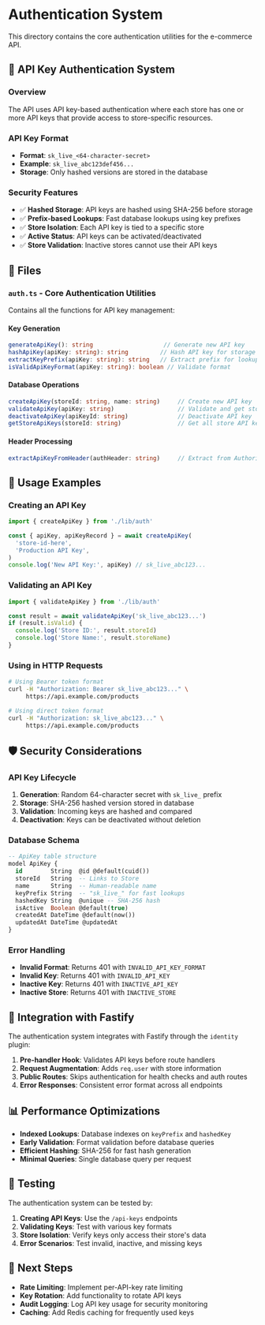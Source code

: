 # Authentication System

This directory contains the core authentication utilities for the e-commerce API.

## 🔐 **API Key Authentication System**

### **Overview**

The API uses API key-based authentication where each store has one or more API keys that provide access to store-specific resources.

### **API Key Format**

- **Format**: `sk_live_<64-character-secret>`
- **Example**: `sk_live_abc123def456...`
- **Storage**: Only hashed versions are stored in the database

### **Security Features**

- ✅ **Hashed Storage**: API keys are hashed using SHA-256 before storage
- ✅ **Prefix-based Lookups**: Fast database lookups using key prefixes
- ✅ **Store Isolation**: Each API key is tied to a specific store
- ✅ **Active Status**: API keys can be activated/deactivated
- ✅ **Store Validation**: Inactive stores cannot use their API keys

## 📁 **Files**

### **`auth.ts`** - Core Authentication Utilities

Contains all the functions for API key management:

#### **Key Generation**

```typescript
generateApiKey(): string                    // Generate new API key
hashApiKey(apiKey: string): string         // Hash API key for storage
extractKeyPrefix(apiKey: string): string   // Extract prefix for lookups
isValidApiKeyFormat(apiKey: string): boolean // Validate format
```

#### **Database Operations**

```typescript
createApiKey(storeId: string, name: string)     // Create new API key
validateApiKey(apiKey: string)                  // Validate and get store info
deactivateApiKey(apiKeyId: string)              // Deactivate API key
getStoreApiKeys(storeId: string)                // Get all store API keys
```

#### **Header Processing**

```typescript
extractApiKeyFromHeader(authHeader: string)     // Extract from Authorization header
```

## 🔧 **Usage Examples**

### **Creating an API Key**

```typescript
import { createApiKey } from './lib/auth'

const { apiKey, apiKeyRecord } = await createApiKey(
  'store-id-here',
  'Production API Key',
)
console.log('New API Key:', apiKey) // sk_live_abc123...
```

### **Validating an API Key**

```typescript
import { validateApiKey } from './lib/auth'

const result = await validateApiKey('sk_live_abc123...')
if (result.isValid) {
  console.log('Store ID:', result.storeId)
  console.log('Store Name:', result.storeName)
}
```

### **Using in HTTP Requests**

```bash
# Using Bearer token format
curl -H "Authorization: Bearer sk_live_abc123..." \
     https://api.example.com/products

# Using direct token format
curl -H "Authorization: sk_live_abc123..." \
     https://api.example.com/products
```

## 🛡️ **Security Considerations**

### **API Key Lifecycle**

1. **Generation**: Random 64-character secret with `sk_live_` prefix
2. **Storage**: SHA-256 hashed version stored in database
3. **Validation**: Incoming keys are hashed and compared
4. **Deactivation**: Keys can be deactivated without deletion

### **Database Schema**

```sql
-- ApiKey table structure
model ApiKey {
  id        String  @id @default(cuid())
  storeId   String  -- Links to Store
  name      String  -- Human-readable name
  keyPrefix String  -- "sk_live_" for fast lookups
  hashedKey String  @unique -- SHA-256 hash
  isActive  Boolean @default(true)
  createdAt DateTime @default(now())
  updatedAt DateTime @updatedAt
}
```

### **Error Handling**

- **Invalid Format**: Returns 401 with `INVALID_API_KEY_FORMAT`
- **Invalid Key**: Returns 401 with `INVALID_API_KEY`
- **Inactive Key**: Returns 401 with `INACTIVE_API_KEY`
- **Inactive Store**: Returns 401 with `INACTIVE_STORE`

## 🔄 **Integration with Fastify**

The authentication system integrates with Fastify through the `identity` plugin:

1. **Pre-handler Hook**: Validates API keys before route handlers
2. **Request Augmentation**: Adds `req.user` with store information
3. **Public Routes**: Skips authentication for health checks and auth routes
4. **Error Responses**: Consistent error format across all endpoints

## 📊 **Performance Optimizations**

- **Indexed Lookups**: Database indexes on `keyPrefix` and `hashedKey`
- **Early Validation**: Format validation before database queries
- **Efficient Hashing**: SHA-256 for fast hash generation
- **Minimal Queries**: Single database query per request

## 🧪 **Testing**

The authentication system can be tested by:

1. **Creating API Keys**: Use the `/api-keys` endpoints
2. **Validating Keys**: Test with various key formats
3. **Store Isolation**: Verify keys only access their store's data
4. **Error Scenarios**: Test invalid, inactive, and missing keys

## 🚀 **Next Steps**

- **Rate Limiting**: Implement per-API-key rate limiting
- **Key Rotation**: Add functionality to rotate API keys
- **Audit Logging**: Log API key usage for security monitoring
- **Caching**: Add Redis caching for frequently used keys
